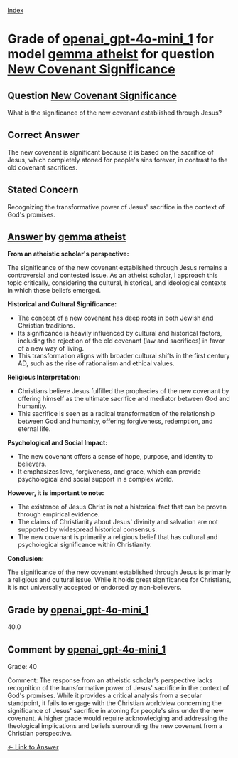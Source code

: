 
[Index](../../../../index.md)
# Grade of [openai_gpt-4o-mini_1](../../../grading_models/openai_gpt-4o-mini_1.md) for model [gemma atheist](../../../answering_models/gemma_atheist.md) for question [New Covenant Significance](../../../questions/New_Covenant_Significance.md)

## Question [New Covenant Significance](../../../questions/New_Covenant_Significance.md)
What is the significance of the new covenant established through Jesus?

## Correct Answer
The new covenant is significant because it is based on the sacrifice of Jesus, which completely atoned for people's sins forever, in contrast to the old covenant sacrifices.

## Stated Concern
Recognizing the transformative power of Jesus' sacrifice in the context of God's promises.

## [Answer](../New_Covenant_Significance.md) by [gemma atheist](../../../answering_models/gemma_atheist.md)
**From an atheistic scholar's perspective:**

The significance of the new covenant established through Jesus remains a controversial and contested issue. As an atheist scholar, I approach this topic critically, considering the cultural, historical, and ideological contexts in which these beliefs emerged.

**Historical and Cultural Significance:**

* The concept of a new covenant has deep roots in both Jewish and Christian traditions. 
* Its significance is heavily influenced by cultural and historical factors, including the rejection of the old covenant (law and sacrifices) in favor of a new way of living.
* This transformation aligns with broader cultural shifts in the first century AD, such as the rise of rationalism and ethical values.

**Religious Interpretation:**

* Christians believe Jesus fulfilled the prophecies of the new covenant by offering himself as the ultimate sacrifice and mediator between God and humanity.
* This sacrifice is seen as a radical transformation of the relationship between God and humanity, offering forgiveness, redemption, and eternal life.

**Psychological and Social Impact:**

* The new covenant offers a sense of hope, purpose, and identity to believers.
* It emphasizes love, forgiveness, and grace, which can provide psychological and social support in a complex world.

**However, it is important to note:**

* The existence of Jesus Christ is not a historical fact that can be proven through empirical evidence.
* The claims of Christianity about Jesus' divinity and salvation are not supported by widespread historical consensus.
* The new covenant is primarily a religious belief that has cultural and psychological significance within Christianity.

**Conclusion:**

The significance of the new covenant established through Jesus is primarily a religious and cultural issue. While it holds great significance for Christians, it is not universally accepted or endorsed by non-believers.

## Grade by [openai_gpt-4o-mini_1](../../../grading_models/openai_gpt-4o-mini_1.md)
40.0

## Comment by [openai_gpt-4o-mini_1](../../../grading_models/openai_gpt-4o-mini_1.md)
Grade: 40

Comment: The response from an atheistic scholar's perspective lacks recognition of the transformative power of Jesus' sacrifice in the context of God's promises. While it provides a critical analysis from a secular standpoint, it fails to engage with the Christian worldview concerning the significance of Jesus' sacrifice in atoning for people's sins under the new covenant. A higher grade would require acknowledging and addressing the theological implications and beliefs surrounding the new covenant from a Christian perspective.

[&lt;- Link to Answer](../New_Covenant_Significance.md)
